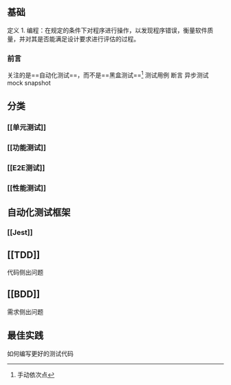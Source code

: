 ## 基础
定义
	1. 编程：在规定的条件下对程序进行操作，以发现程序错误，衡量软件质量，并对其是否能满足设计要求进行评估的过程。
### 前言
关注的是==自动化测试==，而不是==黑盒测试==[^1]
测试用例
断言
异步测试
mock
snapshot
## 分类
### [[单元测试]] 
### [[功能测试]] 
### [[E2E测试]] 
### [[性能测试]] 
## 自动化测试框架
### [[Jest]] 
## [[TDD]] 
代码侧出问题
## [[BDD]] 
需求侧出问题
## 最佳实践
如何编写更好的测试代码

[^1]: 手动依次点